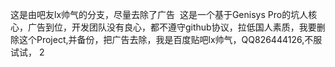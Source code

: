 这是由吧友lx帅气的分支，尽量去除了广告
 这是一个基于Genisys Pro的坑人核心，广告到位，开发团队没有良心，都不遵守github协议，拉低国人素质，我要删除这个Project,并备份，把广告去除，我是百度贴吧lx帅气，QQ826444126,不服试试，
2
